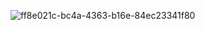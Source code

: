 ![ff8e021c-bc4a-4363-b16e-84ec23341f80](https://github.com/user-attachments/assets/98769cb0-0c8f-4f3d-8609-24e0186206ab)
